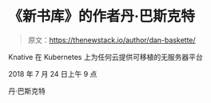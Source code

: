 # 《新书库》的作者丹·巴斯克特

> 原文：<https://thenewstack.io/author/dan-baskette/>

Knative 在 Kubernetes 上为任何云提供可移植的无服务器平台

2018 年 7 月 24 日上午 9 点

丹·巴斯克特